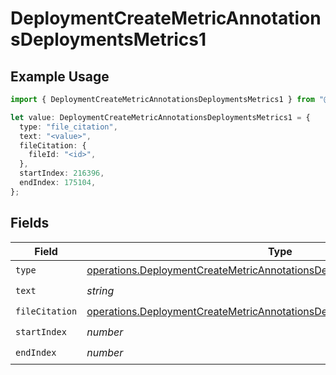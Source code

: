 # DeploymentCreateMetricAnnotationsDeploymentsMetrics1

## Example Usage

```typescript
import { DeploymentCreateMetricAnnotationsDeploymentsMetrics1 } from "@orq-ai/node/models/operations";

let value: DeploymentCreateMetricAnnotationsDeploymentsMetrics1 = {
  type: "file_citation",
  text: "<value>",
  fileCitation: {
    fileId: "<id>",
  },
  startIndex: 216396,
  endIndex: 175104,
};
```

## Fields

| Field                                                                                                                                                                    | Type                                                                                                                                                                     | Required                                                                                                                                                                 | Description                                                                                                                                                              |
| ------------------------------------------------------------------------------------------------------------------------------------------------------------------------ | ------------------------------------------------------------------------------------------------------------------------------------------------------------------------ | ------------------------------------------------------------------------------------------------------------------------------------------------------------------------ | ------------------------------------------------------------------------------------------------------------------------------------------------------------------------ |
| `type`                                                                                                                                                                   | [operations.DeploymentCreateMetricAnnotationsDeploymentsMetricsRequestType](../../models/operations/deploymentcreatemetricannotationsdeploymentsmetricsrequesttype.md)   | :heavy_check_mark:                                                                                                                                                       | N/A                                                                                                                                                                      |
| `text`                                                                                                                                                                   | *string*                                                                                                                                                                 | :heavy_check_mark:                                                                                                                                                       | N/A                                                                                                                                                                      |
| `fileCitation`                                                                                                                                                           | [operations.DeploymentCreateMetricAnnotationsDeploymentsMetricsFileCitation](../../models/operations/deploymentcreatemetricannotationsdeploymentsmetricsfilecitation.md) | :heavy_check_mark:                                                                                                                                                       | N/A                                                                                                                                                                      |
| `startIndex`                                                                                                                                                             | *number*                                                                                                                                                                 | :heavy_check_mark:                                                                                                                                                       | N/A                                                                                                                                                                      |
| `endIndex`                                                                                                                                                               | *number*                                                                                                                                                                 | :heavy_check_mark:                                                                                                                                                       | N/A                                                                                                                                                                      |